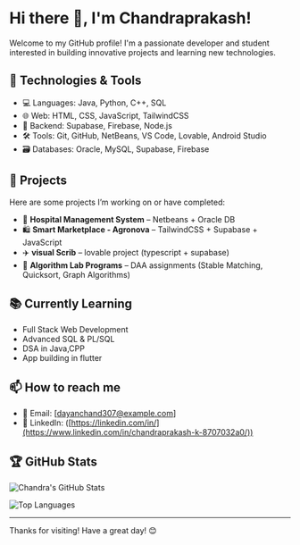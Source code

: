# Hi there 👋, I'm Chandraprakash!

Welcome to my GitHub profile! I'm a passionate developer and student interested in building innovative projects and learning new technologies.

## 🔧 Technologies & Tools

- 💻 Languages: Java, Python, C++, SQL
- 🌐 Web: HTML, CSS, JavaScript, TailwindCSS
- 🧠 Backend: Supabase, Firebase, Node.js
- 🛠️ Tools: Git, GitHub, NetBeans, VS Code, Lovable, Android Studio
- 🗃️ Databases: Oracle, MySQL, Supabase, Firebase

## 🚀 Projects

Here are some projects I’m working on or have completed:

- 🏥 **Hospital Management System** – Netbeans + Oracle DB
- 🛍️ **Smart Marketplace - Agronova** – TailwindCSS + Supabase + JavaScript
- ✈️ **visual Scrib** – lovable project (typescript + supabase)  
- 🤖 **Algorithm Lab Programs** – DAA assignments (Stable Matching, Quicksort, Graph Algorithms)

## 📚 Currently Learning

- Full Stack Web Development
- Advanced SQL & PL/SQL
- DSA in Java,CPP
- App building in flutter

## 📫 How to reach me

- 📧 Email: [dayanchand307@example.com]
- 💼 LinkedIn: ([https://linkedin.com/in/](https://www.linkedin.com/in/chandraprakash-k-8707032a0/))

## 🏆 GitHub Stats

![Chandra's GitHub Stats](https://github-readme-stats.vercel.app/api?username=chandra-2005&show_icons=true&theme=radical)

![Top Languages](https://github-readme-stats.vercel.app/api/top-langs/?username=chandra-2005&layout=compact&theme=radical)

---

Thanks for visiting! Have a great day! 😊
